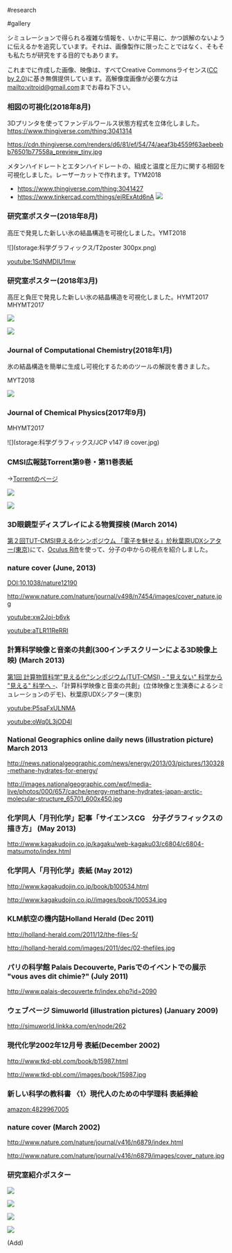 #research

#gallery

シミュレーションで得られる複雑な情報を、いかに平易に、かつ誤解のないように伝えるかを追究しています。それは、画像製作に限ったことではなく、そもそも私たちが研究をする目的でもあります。



これまでに作成した画像、映像は、すべてCreative Commonsライセンス([CC by 2.0](http://creativecommons.org/licenses/by/2.0/deed.ja))に基き無償提供しています。高解像度画像が必要な方は[mailto:vitroid@gmail.com](mailto:vitroid@gmail.com)までお尋ね下さい。


### 相図の可視化(2018年8月)

3Dプリンタを使ってファンデルワールス状態方程式を立体化しました。 https://www.thingiverse.com/thing:3041314

https://cdn.thingiverse.com/renders/d6/81/ef/54/74/aeaf3b4559f63aebeebb76501b77558a_preview_tiny.jpg



メタンハイドレートとエタンハイドレートの、組成と温度と圧力に関する相図を可視化しました。レーザーカットで作れます。TYM2018

* https://www.thingiverse.com/thing:3041427
* https://www.tinkercad.com/things/ejRExAtd6nA
![](storage:科学グラフィックス/mh.png)


### 研究室ポスター(2018年8月)

高圧で発見した新しい氷の結晶構造を可視化しました。YMT2018

![](storage:科学グラフィックス/T2poster 300px.png)

[youtube:1SdNMDIU1mw](youtube:1SdNMDIU1mw)


### 研究室ポスター(2018年3月)

高圧と負圧で発見した新しい氷の結晶構造を可視化しました。HYMT2017 MHYMT2017

![](storage:科学グラフィックス/deco8.jpg)

![](storage:科学グラフィックス/8xFAU.jpg)


### Journal of Computational Chemistry(2018年1月)

氷の結晶構造を簡単に生成し可視化するためのツールの解説を書きました。

MYT2018

![](storage:科学グラフィックス/jcc25119-toc-0001.png)


### Journal of Chemical Physics(2017年9月)

MHYMT2017

![](storage:科学グラフィックス/JCP v147 i9 cover.jpg)


### CMSI広報誌Torrent第9巻・第11巻表紙

→[Torrentのページ](http://torrent.cms-initiative.jp/)

![](storage:科学グラフィックス/c91c908f-dedb-4a54-86df-b3ee471ecff8.png)

![](storage:科学グラフィックス/o60adk.jpg)


### 3D眼鏡型ディスプレイによる物質探検 (March 2014)

[第２回TUT-CMSI見える化シンポジウム 「電子を魅せる」於秋葉原UDXシアター(東京)](http://www.cms-initiative.jp/ja/events/20140308_mieruka)にて、[Oculus Rift](http://www.oculusvr.com/)を使って、分子の中からの視点を紹介しました。


### nature cover (June, 2013)

<!-- nature cover (June 2013) -->
[DOI:10.1038/nature12190](DOI:10.1038/nature12190)

http://www.nature.com/nature/journal/v498/n7454/images/cover_nature.jpg

[youtube:xw2Joi-b6vk](youtube:xw2Joi-b6vk)

[youtube:aTLR11ReRRI](youtube:aTLR11ReRRI)


### 計算科学映像と音楽の共創(300インチスクリーンによる3D映像上映) (March 2013)

[第1回 計算物質科学"見える化"シンポジウム(TUT-CMSI) - "見えない" 科学から "見える" 科学へ -](http://www.cms-initiative.jp/ja/events/CMSI_events/20130305-scienceviz1)、「計算科学映像と音楽の共創」(立体映像と生演奏によるシミュレーションのデモ)、秋葉原UDXシアター(東京)

[youtube:P5saFxULNMA](youtube:P5saFxULNMA)

[youtube:oWq0L3jOD4I](youtube:oWq0L3jOD4I)


### National Geographics online daily news (illustration picture) March 2013

http://news.nationalgeographic.com/news/energy/2013/03/pictures/130328-methane-hydrates-for-energy/

http://images.nationalgeographic.com/wpf/media-live/photos/000/657/cache/energy-methane-hydrates-japan-arctic-molecular-structure_65701_600x450.jpg


### 化学同人「月刊化学」記事「サイエンスCG　分子グラフィックスの描き方」 (May 2013)

http://www.kagakudojin.co.jp/kagaku/web-kagaku03/c6804/c6804-matsumoto/index.html


### 化学同人「月刊化学」表紙 (May 2012)

http://www.kagakudojin.co.jp/book/b100534.html

http://www.kagakudojin.co.jp//images/book/100534.jpg


### KLM航空の機内誌Holland Herald (Dec 2011)

http://holland-herald.com/2011/12/the-files-5/

http://holland-herald.com/images/2011/dec/02-thefiles.jpg


### パリの科学館 Palais Decouverte, Parisでのイベントでの展示 "vous aves dit chimie?" (July 2011)

http://www.palais-decouverte.fr/index.php?id=2090


### ウェブページ Simuworld (illustration pictures) (January 2009)

http://simuworld.linkka.com/en/node/262


### 現代化学2002年12月号 表紙(December 2002)

http://www.tkd-pbl.com/book/b15987.html

http://www.tkd-pbl.com//images/book/15987.jpg


### 新しい科学の教科書 〈1〉現代人のための中学理科 表紙挿絵

[amazon:4829967005](amazon:4829967005)


### nature cover (March 2002)

http://www.nature.com/nature/journal/v416/n6879/index.html

http://www.nature.com/nature/journal/v416/n6879/images/cover_nature.jpg


### 研究室紹介ポスター

![](storage:科学グラフィックス/xx-4.png)

![](storage:科学グラフィックス/xx-5.png)

![](storage:科学グラフィックス/freezing2.jpg)

![](storage:科学グラフィックス/2006HomeComing.png)

(Add)



